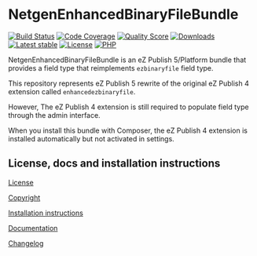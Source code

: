 NetgenEnhancedBinaryFileBundle
==============================

[![Build Status](https://img.shields.io/travis/netgen/NetgenEnhancedBinaryFileBundle.svg?style=flat-square)](https://travis-ci.org/netgen/NetgenEnhancedBinaryFileBundle)
[![Code Coverage](https://img.shields.io/codecov/c/github/netgen/NetgenEnhancedBinaryFileBundle.svg?style=flat-square)](https://codecov.io/gh/netgen/NetgenEnhancedBinaryFileBundle)
[![Quality Score](https://img.shields.io/scrutinizer/g/netgen/NetgenEnhancedBinaryFileBundle.svg?style=flat-square)](https://scrutinizer-ci.com/g/netgen/NetgenEnhancedBinaryFileBundle)
[![Downloads](https://img.shields.io/packagist/dt/netgen/enhanced-binary-file-bundle.svg?style=flat-square)](https://packagist.org/packages/netgen/enhanced-binary-file-bundle/stats)
[![Latest stable](https://img.shields.io/packagist/v/netgen/enhanced-binary-file-bundle.svg?style=flat-square)](https://packagist.org/packages/netgen/enhanced-binary-file-bundle)
[![License](https://img.shields.io/packagist/l/netgen/enhanced-binary-file-bundle.svg?style=flat-square)](LICENSE)
[![PHP](https://img.shields.io/badge/php-%3E%3D%205.6-8892BF.svg?style=flat-square)](https://secure.php.net/)

NetgenEnhancedBinaryFileBundle is an eZ Publish 5/Platform bundle that provides a field type that reimplements `ezbinaryfile` field type.

This repository represents eZ Publish 5 rewrite of the original eZ Publish 4 extension called `enhancedezbinaryfile`.

However, The eZ Publish 4 extension is still required to populate field type through the admin interface.

When you install this bundle with Composer, the eZ Publish 4 extension is installed automatically but not activated in settings.

License, docs and installation instructions
-------------------------------------

[License](LICENSE)

[Copyright](doc/COPYRIGHT)

[Installation instructions](doc/INSTALL.md)

[Documentation](doc/DOC.md)

[Changelog](doc/CHANGELOG.md)
